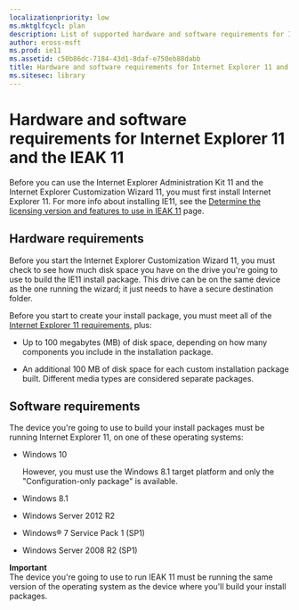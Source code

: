 ```yaml
---
localizationpriority: low
ms.mktglfcycl: plan
description: List of supported hardware and software requirements for Internet Explorer 11 and the Internet Explorer Administration Kit 11.
author: eross-msft
ms.prod: ie11
ms.assetid: c50b86dc-7184-43d1-8daf-e750eb88dabb
title: Hardware and software requirements for Internet Explorer 11 and the IEAK 11 (Internet Explorer Administration Kit 11 for IT Pros)
ms.sitesec: library
---
```



# Hardware and software requirements for Internet Explorer 11 and the IEAK 11
Before you can use the Internet Explorer Administration Kit 11 and the Internet Explorer Customization Wizard 11, you must first install Internet Explorer 11. For more info about installing IE11, see the [Determine the licensing version and features to use in IEAK 11](licensing-version-and-features-ieak11.md) page.

## Hardware requirements
Before you start the Internet Explorer Customization Wizard 11, you must check to see how much disk space you have on the drive you're going to use to build the IE11 install package. This drive can be on the same device as the one running the wizard; it just needs to have a secure destination folder.

Before you start to create your install package, you must meet all of the [Internet Explorer 11 requirements](../ie11-deploy-guide/system-requirements-and-language-support-for-ie11.md), plus:

-   Up to 100 megabytes (MB) of disk space, depending on how many components you include in the installation package.

-   An additional 100 MB of disk space for each custom installation package built. Different media types are considered separate packages.

## Software requirements
The device you're going to use to build your install packages must be running Internet Explorer 11, on one of these operating systems:

- Windows 10<p>However, you must use the Windows 8.1 target platform and only the "Configuration-only package" is available.

- Windows 8.1

- Windows Server 2012 R2

- Windows® 7 Service Pack 1 (SP1)

- Windows Server 2008 R2 (SP1)

**Important**<br>
The device you're going to use to run IEAK 11 must be running the same version of the operating system as the device where you'll build your install packages.

 

 





